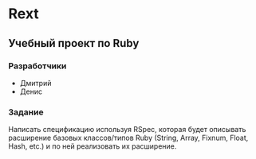 # Rext
## Учебный проект по Ruby

### Разработчики
* Дмитрий
* Денис

### Задание
Написать спецификацию используя RSpec, которая будет описывать расширение базовых классов/типов Ruby (String, Array, Fixnum, Float, Hash, etc.) и по ней реализовать их расширение.
